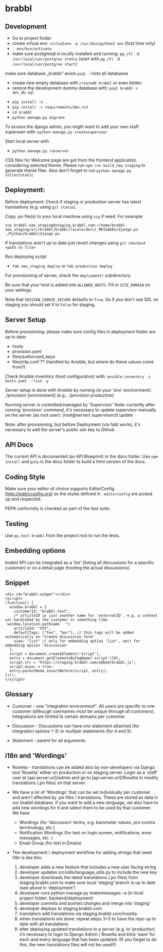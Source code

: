 # brabbl

## Development

* Go to project folder
* create virtual env: `virtualenv -p /usr/bin/python3 env` (first time only)
* `. env/bin/activate`
* make sure postgresql is locally installed and running:
  `pg_ctl -D /usr/local/var/postgres status`
  (start with `pg_ctl -D /usr/local/var/postgres start`)


make sure database „brabbl“ exists
  `psql -l`lists all databases
  - create new empty database with `createdb brabbl`
  or even better:
  - restore the development dummy database with: `psql brabbl < dev_db.sql`

* `pip install -e .`
* `pip install -r requirements/dev.txt`
* `cd brabbl`
* `python manage.py migrate`

To access the django admin, you might want to add your own staff superuser with:
`python manage.py createsuperuser`

Start local server with
* `python manage.py runserver`

CSS files for Welcome page are got from the frontend application considering selected theme. Please run `npm run build_new_staging` to generate theme files.
Also don't forget to run `python manage.py collectstatic`


## Deployment:

Before deployment: Check if staging or production server has latest translations (e.g. using `git status`).

Copy .po file(s) to your local machine using `scp` if need. For example:

`scp brabbl-new_staging@staging.brabbl.com://home/brabbl-new_staging/src/brabbl/brabbl/locale/de/LC_MESSAGES/django.po ./Python/brabbl/django.po`

If translations aren't up to date just revert changes using `git checkout <path to file>`

Run deploying script

* `fab new_staging deploy` or `fab production deploy`

For provisioning of server, check the `deployment/` subdirectory.

Be sure that your host is added into `ALLOWED_HOSTS`. Fill in `SITE_DOMAIN` on your settings.

Note that `SESSION_COOKIE_SECURE` defaults to `True`. So if you don't use SSL on staging you should set it to `False` for staging.


## Server Setup

Before provisioning: please make sure config files in deployment folder are up to date:
- hosts
- provision.yaml
- files/authorized_keys
- files/ntp.conf ?? (handled  by Ansible, but where do these values come from?)

Check Ansible inventory (host configuration) with:
`ansible-inventory -i hosts.yaml --list -y`

Server setup is done with Ansible by running (in your 'env' environment):
./provision [environment]
(e.g.: ./provision production)

Running server is controlled/managed by 'Supervisor' 
Note: currently after running 'provision' command, it's necessary to update supervisor manually on the server (as root user):
(root@server) supervisorctl update

Note: after provisioning, but before Deployment (via fab) works, it's necessary to add the server's public ssh key to Github


## API Docs

The current API is documented (as API Blueprint) in the docs folder.
Use `npm install` and `gulp` in the docs folder to build a html version of the docs.


## Coding Style

Make sure your editor of choice supports EditorConfig [http://editorconfig.org] so the
styles defined in `.editorconfig` are picked up and respected.

PEP8 conformity is checked as part of the test suite.


## Testing

Use `py.test brabbl` from the project root to run the tests.


## Embedding options

brabbl API can be integrated as a 'list' (listing all discussions for
a specific customer) or on a detail page (hosting the actual discussions).


## Snippet

```
<div id="brabbl-widget"></div>
<script>
(function() {
  window.brabbl = {
    customerId: "brabbl-test",
    /* articleID is just another name for 'externalID'. e.g. a context var hardcoded by the customer or something like `window.location.pathname`  */
    articleId: "XYZ",
    defaultTags: ["foo", "bar"], // this tags will be added automatically on "Create discussion form"
    view: "list" // only for embedding option 'list', omit for embedding option 'discussion'
  },
  script = document.createElement('script'),
  entry = document.getElementsByTagName('script')[0];
  script.src = "https://staging.brabbl.com/embed/brabbl.js";
  script.async = true;
  entry.parentNode.insertBefore(script, entry);
})();
</script>
```

## Glossary

* Customer - one "integration environment". All users are specific to
  one customer (although usernames must be unique through all customers).
  Integrations are limited to certain domains per customer.

* Discussion - Discussions can have _one_ statement
  attached (for integration options 1-3) or _multiple_ statements (for 4 and 5).

* Statement - parent for all arguments. 


## i18n and 'Wordings'

* Rosetta - translations can be added also by non-developers via Django tool 'Rosetta' either on production or on staging server. Login as a 'staff' user at [api.server.url]/admin and go to [api.server.url]/Rosetta to modify translations (.po files) on that server.

* We have a lot of 'Wordings' that can be set individually per customer and aren't affected by .po files / translations. These are stored as data in our brabbl database. If you want to add a new language, we also have to add new wordings for it and select them to be used by that customer. We have
  - Wordings (for 'discussion' terms, e.g. barometer values, pro-contra terminology, etc.)
  - Notification Wordings (for text on login screen, notifications, error messages, etc. )
  - Email Group (for text in Emails)

* The development / deployment workflow for adding strings that need i18n is like this:
  1) developer adds a new feature that includes a new user facing string
  2) developer updates src/utils/language_utils.py to include the new key
  3) developer downloads the latest translations (.po files) from staging.brabbl.com to make sure local ‘staging’ branch is up to date (see above in 'deployment')
  4) developer runs python manage.py makemessages -a  (in local project folder: backend/deployment)
  5) developer commits and pushes changes and merge into ‘staging’
  6) developer deploys to staging.brabbl.com
  7) translators add translations via staging.brabbl.com/rosetta
  8) when translations are done: repeat steps 3+5 to have the repo up to date with all translations
  9) after deploying updated translations to a server (e.g. to ‘production’, it’s necessary to login to Django Admin / Rosetta and klick ‘save’ for each and every language that has been updated. (If you forget to do this, the new translations files will not be used!!)


